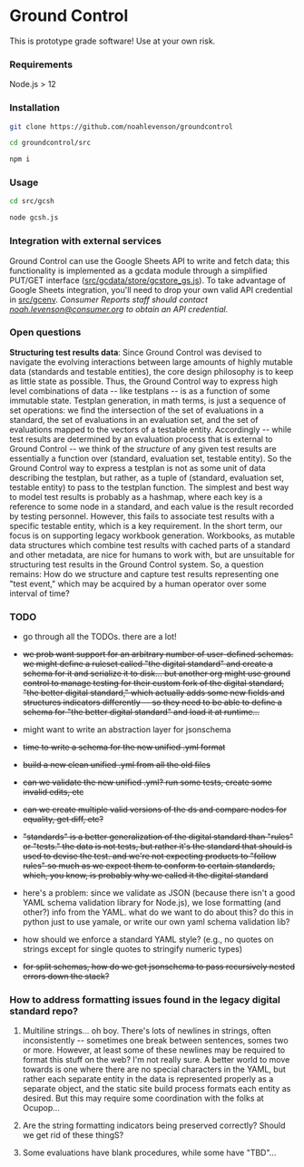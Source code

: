 # Ground Control

This is prototype grade software! Use at your own risk.

### Requirements

Node.js > 12

### Installation

```bash
git clone https://github.com/noahlevenson/groundcontrol

cd groundcontrol/src

npm i
```

### Usage

```bash
cd src/gcsh

node gcsh.js
```

### Integration with external services

Ground Control can use the Google Sheets API to write and fetch data; this functionality is implemented as a gcdata module through a simplified PUT/GET interface ([src/gcdata/store/gcstore_gs.js](https://github.com/noahlevenson/groundcontrol/blob/master/src/gcdata/store/gcstore_gs.js)). To take advantage of Google Sheets integration, you'll need to drop your own valid API credential in [src/gcenv](https://github.com/noahlevenson/groundcontrol/tree/master/src/gcenv). *Consumer Reports staff should contact noah.levenson@consumer.org to obtain an API credential.* 

### Open questions

**Structuring test results data**: Since Ground Control was devised to navigate the evolving interactions between large amounts of highly mutable data (standards and testable entities), the core design philosophy is to keep as little state as possible. Thus, the Ground Control way to express high level combinations of data -- like testplans -- is as a function of some immutable state. Testplan generation, in math terms, is just a sequence of set operations: we find the intersection of the set of evaluations in a standard, the set of evaluations in an evaluation set, and the set of evaluations mapped to the vectors of a testable entity. Accordingly -- while test results are determined by an evaluation process that is external to Ground Control -- we think of the *structure* of any given test results are essentially a function over (standard, evaluation set, testable entity). So the Ground Control way to express a testplan is not as some unit of data describing the testplan, but rather, as a tuple of (standard, evaluation set, testable entity) to pass to the testplan function. The simplest and best way to model test results is probably as a hashmap, where each key is a reference to some node in a standard, and each value is the result recorded by testing personnel. However, this fails to associate test results with a specific testable entity, which is a key requirement. In the short term, our focus is on supporting legacy workbook generation. Workbooks, as mutable data structures which combine test results with cached parts of a standard and other metadata, are nice for humans to work with, but are unsuitable for structuring test results in the Ground Control system. So, a question remains: How do we structure and capture test results representing one "test event," which may be acquired by a human operator over some interval of time? 

### TODO

- go through all the TODOs. there are a lot!

- ~~we prob want support for an arbitrary number of user-defined schemas. we might define a ruleset called "the digital standard" and create a schema for it and serialize it to disk... but another org might use ground control to manage testing for their custom fork of the digital standard, "the better digital standard," which actually adds some new fields and structures indicators differently -- so they need to be able to define a schema for "the better digital standard" and load it at runtime...~~

- might want to write an abstraction layer for jsonschema

- ~~time to write a schema for the new unified .yml format~~

- ~~build a new clean unified .yml from all the old files~~

- ~~can we validate the new unified .yml?  run some tests, create some invalid edits, etc~~

- ~~can we create multiple valid versions of the ds and compare nodes for equality, get diff, etc?~~

- ~~"standards" is a better generalization of the digital standard than "rules" or "tests." the data is not tests, but rather it's the standard that should is used to devise the test.  and we're not expecting products to "follow rules" so much as we expect them to conform
to certain standards, which, you know, is probably why we called it the digital standard~~

- here's a problem: since we validate as JSON (because there isn't a good YAML schema validation library for Node.js), we lose formatting (and other?) info from the YAML. what do we want to do about this? do this in python just to use yamale, or write our own yaml schema validation lib? 

- how should we enforce a standard YAML style? (e.g., no quotes on strings except for single quotes to stringify numeric types)

- ~~for split schemas, how do we get jsonschema to pass recursively nested errors down the stack?~~

### How to address formatting issues found in the legacy digital standard repo?

1. Multiline strings... oh boy. There's lots of newlines in strings, often inconsistently -- sometimes one break between sentences, somes two or more. However, at least some of these newlines may be required to format this stuff on the web? I'm not really sure. A better world to move towards is one where there are no special characters in the YAML, but rather each separate entity in the data is represented properly as a separate object, and the static site build process formats each entity as desired. But this may require some coordination with the folks at Ocupop...

2.  Are the string formatting indicators being preserved correctly? Should we get rid of these thingS?

3.  Some evaluations have blank procedures, while some have "TBD"...
